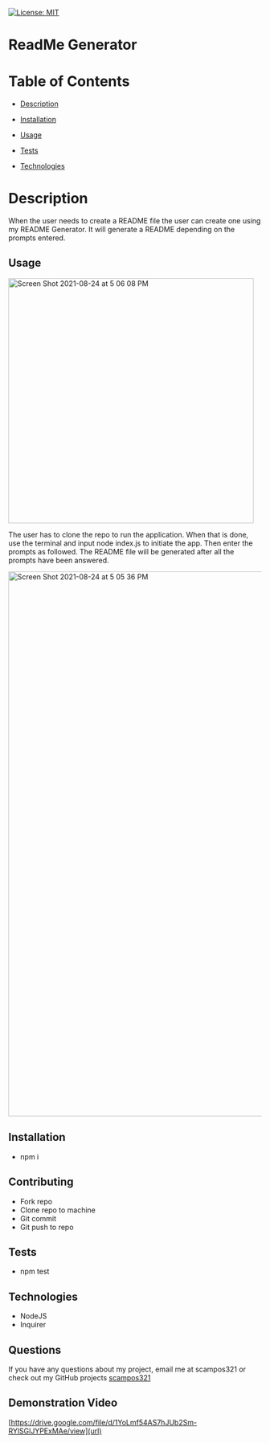 [![License: MIT](https://img.shields.io/badge/License-MIT-yellow.svg)](https://opensource.org/licenses/MIT)


# ReadMe Generator
# Table of Contents

* [Description](#description)

* [Installation](#installation)

* [Usage](#usage)

* [Tests](#tests)

* [Technologies](#technologies)

# Description
When the user needs to create a README file the user can create one using my README Generator. It will generate a README depending on the prompts entered.

## Usage
<img width="488" alt="Screen Shot 2021-08-24 at 5 06 08 PM" src="https://user-images.githubusercontent.com/85428896/130690491-1dee9483-c86a-4985-bec7-399a9c1f3c7b.png">

The user has to clone the repo to run the application. When that is done, use the terminal and input node index.js to initiate the app.
Then enter the prompts as followed. The README file will be generated after all the prompts have been answered.

<img width="1085" alt="Screen Shot 2021-08-24 at 5 05 36 PM" src="https://user-images.githubusercontent.com/85428896/130690927-bfdb752b-d96a-4ade-9fe5-4049881b1380.png">


## Installation

* npm i
    
## Contributing
* Fork repo
* Clone repo to machine
* Git commit
* Git push to repo

## Tests

* npm test
   
## Technologies
* NodeJS
* Inquirer

## Questions

If you have any questions about my project, email me at scampos321 or check out my GitHub projects [scampos321](https://github.comscampos321)   

## Demonstration Video
[https://drive.google.com/file/d/1YoLmf54AS7hJUb2Sm-RYlSGlJYPExMAe/view](url)
